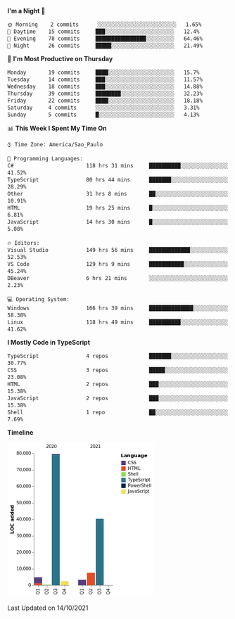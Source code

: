 <!--START_SECTION:waka-->
**I'm a Night 🦉** 

```text
🌞 Morning    2 commits      ░░░░░░░░░░░░░░░░░░░░░░░░░   1.65% 
🌆 Daytime    15 commits     ███░░░░░░░░░░░░░░░░░░░░░░   12.4% 
🌃 Evening    78 commits     ████████████████░░░░░░░░░   64.46% 
🌙 Night      26 commits     █████░░░░░░░░░░░░░░░░░░░░   21.49%

```
📅 **I'm Most Productive on Thursday** 

```text
Monday       19 commits     ████░░░░░░░░░░░░░░░░░░░░░   15.7% 
Tuesday      14 commits     ███░░░░░░░░░░░░░░░░░░░░░░   11.57% 
Wednesday    18 commits     ███░░░░░░░░░░░░░░░░░░░░░░   14.88% 
Thursday     39 commits     ████████░░░░░░░░░░░░░░░░░   32.23% 
Friday       22 commits     ████░░░░░░░░░░░░░░░░░░░░░   18.18% 
Saturday     4 commits      ░░░░░░░░░░░░░░░░░░░░░░░░░   3.31% 
Sunday       5 commits      █░░░░░░░░░░░░░░░░░░░░░░░░   4.13%

```


📊 **This Week I Spent My Time On** 

```text
⌚︎ Time Zone: America/Sao_Paulo

💬 Programming Languages: 
C#                       118 hrs 31 mins     ██████████░░░░░░░░░░░░░░░   41.52% 
TypeScript               80 hrs 44 mins      ███████░░░░░░░░░░░░░░░░░░   28.29% 
Other                    31 hrs 8 mins       ██░░░░░░░░░░░░░░░░░░░░░░░   10.91% 
HTML                     19 hrs 25 mins      █░░░░░░░░░░░░░░░░░░░░░░░░   6.81% 
JavaScript               14 hrs 30 mins      █░░░░░░░░░░░░░░░░░░░░░░░░   5.08%

🔥 Editors: 
Visual Studio            149 hrs 56 mins     █████████████░░░░░░░░░░░░   52.53% 
VS Code                  129 hrs 9 mins      ███████████░░░░░░░░░░░░░░   45.24% 
DBeaver                  6 hrs 21 mins       ░░░░░░░░░░░░░░░░░░░░░░░░░   2.23%

💻 Operating System: 
Windows                  166 hrs 39 mins     ██████████████░░░░░░░░░░░   58.38% 
Linux                    118 hrs 49 mins     ██████████░░░░░░░░░░░░░░░   41.62%

```

**I Mostly Code in TypeScript** 

```text
TypeScript               4 repos             ███████░░░░░░░░░░░░░░░░░░   30.77% 
CSS                      3 repos             █████░░░░░░░░░░░░░░░░░░░░   23.08% 
HTML                     2 repos             ███░░░░░░░░░░░░░░░░░░░░░░   15.38% 
JavaScript               2 repos             ███░░░░░░░░░░░░░░░░░░░░░░   15.38% 
Shell                    1 repo              ██░░░░░░░░░░░░░░░░░░░░░░░   7.69%

```


**Timeline**

![Chart not found](https://raw.githubusercontent.com/jonhoffmam/jonhoffmam/master/charts/bar_graph.png) 


 Last Updated on 14/10/2021
<!--END_SECTION:waka-->
